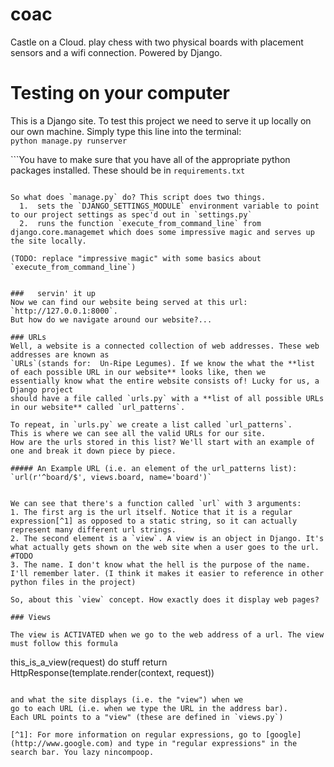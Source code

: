 # coac
Castle on a Cloud. play chess with two physical boards with placement sensors and a wifi connection.
Powered by Django.

# Testing on your computer  
This is a Django site.
To test this project we need to serve it up locally on our own machine. Simply type this line into the terminal:  
`python manage.py runserver`


```You have to make sure that you have all of the appropriate python packages installed. These should be in `requirements.txt`
```

So what does `manage.py` do? This script does two things.  
  1.  sets the `DJANGO_SETTINGS_MODULE` environment variable to point to our project settings as spec'd out in `settings.py`  
  2.  runs the function `execute_from_command_line` from django.core.managemet which does some impressive magic and serves up the site locally.

(TODO: replace "impressive magic" with some basics about `execute_from_command_line`)


###   servin' it up
Now we can find our website being served at this url: `http://127.0.0.1:8000`.
But how do we navigate around our website?...

### URLs  
Well, a website is a connected collection of web addresses. These web addresses are known as
`URLs`(stands for:  Un-Ripe Legumes). If we know the what the **list of each possible URL in our website** looks like, then we
essentially know what the entire website consists of! Lucky for us, a Django project
should have a file called `urls.py` with a **list of all possible URLs in our website** called `url_patterns`.

To repeat, in `urls.py` we create a list called `url_patterns`.
This is where we can see all the valid URLs for our site.
How are the urls stored in this list? We'll start with an example of one and break it down piece by piece.

##### An Example URL (i.e. an element of the url_patterns list):  `url(r'^board/$', views.board, name='board')`  


We can see that there's a function called `url` with 3 arguments:  
1. The first arg is the url itself. Notice that it is a regular expression[^1] as opposed to a static string, so it can actually
represent many different url strings.  
2. The second element is a `view`. A view is an object in Django. It's what actually gets shown on the web site when a user goes to the url. #TODO  
3. The name. I don't know what the hell is the purpose of the name. I'll remember later. (I think it makes it easier to reference in other python files in the project)

So, about this `view` concept. How exactly does it display web pages?

### Views  

The view is ACTIVATED when we go to the web address of a url. The view must follow this formula

```
this_is_a_view(request)
    do stuff
    return HttpResponse(template.render(context, request))
```

and what the site displays (i.e. the "view") when we
go to each URL (i.e. when we type the URL in the address bar).
Each URL points to a "view" (these are defined in `views.py`)

[^1]: For more information on regular expressions, go to [google](http://www.google.com) and type in "regular expressions" in the search bar. You lazy nincompoop.
